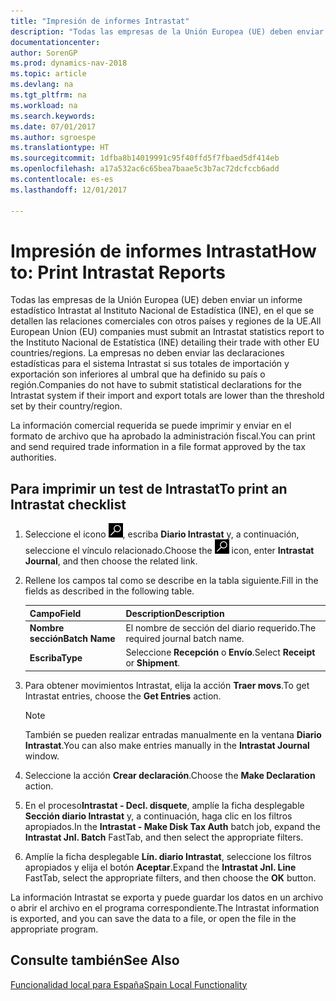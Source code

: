 ```yaml
---
title: "Impresión de informes Intrastat"
description: "Todas las empresas de la Unión Europea (UE) deben enviar un informe estadístico Intrastat al Instituto Nacional de Estadística (INE), en el que se detallen las relaciones comerciales con otros países y regiones de la UE."
documentationcenter: 
author: SorenGP
ms.prod: dynamics-nav-2018
ms.topic: article
ms.devlang: na
ms.tgt_pltfrm: na
ms.workload: na
ms.search.keywords: 
ms.date: 07/01/2017
ms.author: sgroespe
ms.translationtype: HT
ms.sourcegitcommit: 1dfba8b14019991c95f40ffd5f7fbaed5df414eb
ms.openlocfilehash: a17a532ac6c65bea7baae5c3b7ac72dcfccb6add
ms.contentlocale: es-es
ms.lasthandoff: 12/01/2017

---
```

# <a name="how-to-print-intrastat-reports"></a><span data-ttu-id="b0ca0-103">Impresión de informes Intrastat</span><span class="sxs-lookup"><span data-stu-id="b0ca0-103">How to: Print Intrastat Reports</span></span>
<span data-ttu-id="b0ca0-104">Todas las empresas de la Unión Europea (UE) deben enviar un informe estadístico Intrastat al Instituto Nacional de Estadística (INE), en el que se detallen las relaciones comerciales con otros países y regiones de la UE.</span><span class="sxs-lookup"><span data-stu-id="b0ca0-104">All European Union (EU) companies must submit an Intrastat statistics report to the Instituto Nacional de Estatística (INE) detailing their trade with other EU countries/regions.</span></span> <span data-ttu-id="b0ca0-105">La empresas no deben enviar las declaraciones estadísticas para el sistema Intrastat si sus totales de importación y exportación son inferiores al umbral que ha definido su país o región.</span><span class="sxs-lookup"><span data-stu-id="b0ca0-105">Companies do not have to submit statistical declarations for the Intrastat system if their import and export totals are lower than the threshold set by their country/region.</span></span>  

<span data-ttu-id="b0ca0-106">La información comercial requerida se puede imprimir y enviar en el formato de archivo que ha aprobado la administración fiscal.</span><span class="sxs-lookup"><span data-stu-id="b0ca0-106">You can print and send required trade information in a file format approved by the tax authorities.</span></span>  

## <a name="to-print-an-intrastat-checklist"></a><span data-ttu-id="b0ca0-107">Para imprimir un test de Intrastat</span><span class="sxs-lookup"><span data-stu-id="b0ca0-107">To print an Intrastat checklist</span></span>  

1.  <span data-ttu-id="b0ca0-108">Seleccione el icono ![Buscar página o informe](../../media/ui-search/search_small.png "icono Buscar página o informe"), escriba **Diario Intrastat** y, a continuación, seleccione el vínculo relacionado.</span><span class="sxs-lookup"><span data-stu-id="b0ca0-108">Choose the ![Search for Page or Report](../../media/ui-search/search_small.png "Search for Page or Report icon") icon, enter **Intrastat Journal**, and then choose the related link.</span></span>  
2.  <span data-ttu-id="b0ca0-109">Rellene los campos tal como se describe en la tabla siguiente.</span><span class="sxs-lookup"><span data-stu-id="b0ca0-109">Fill in the fields as described in the following table.</span></span>  

    |<span data-ttu-id="b0ca0-110">Campo</span><span class="sxs-lookup"><span data-stu-id="b0ca0-110">Field</span></span>|<span data-ttu-id="b0ca0-111">Description</span><span class="sxs-lookup"><span data-stu-id="b0ca0-111">Description</span></span>|  
    |------------------------------------|---------------------------------------|  
    |<span data-ttu-id="b0ca0-112">**Nombre sección**</span><span class="sxs-lookup"><span data-stu-id="b0ca0-112">**Batch Name**</span></span>|<span data-ttu-id="b0ca0-113">El nombre de sección del diario requerido.</span><span class="sxs-lookup"><span data-stu-id="b0ca0-113">The required journal batch name.</span></span>|  
    |<span data-ttu-id="b0ca0-114">**Escriba**</span><span class="sxs-lookup"><span data-stu-id="b0ca0-114">**Type**</span></span>|<span data-ttu-id="b0ca0-115">Seleccione **Recepción** o **Envío**.</span><span class="sxs-lookup"><span data-stu-id="b0ca0-115">Select **Receipt** or **Shipment**.</span></span>|  

3.  <span data-ttu-id="b0ca0-116">Para obtener movimientos Intrastat, elija la acción **Traer movs**.</span><span class="sxs-lookup"><span data-stu-id="b0ca0-116">To get Intrastat entries, choose the **Get Entries** action.</span></span>  

    > [!NOTE]  
    >  <span data-ttu-id="b0ca0-117">También se pueden realizar entradas manualmente en la ventana **Diario Intrastat**.</span><span class="sxs-lookup"><span data-stu-id="b0ca0-117">You can also make entries manually in the **Intrastat Journal** window.</span></span>  

4.  <span data-ttu-id="b0ca0-118">Seleccione la acción **Crear declaración**.</span><span class="sxs-lookup"><span data-stu-id="b0ca0-118">Choose the **Make Declaration** action.</span></span>  
5.  <span data-ttu-id="b0ca0-119">En el proceso**Intrastat - Decl. disquete**, amplíe la ficha desplegable **Sección diario Intrastat** y, a continuación, haga clic en los filtros apropiados.</span><span class="sxs-lookup"><span data-stu-id="b0ca0-119">In the **Intrastat - Make Disk Tax Auth** batch job, expand the **Intrastat Jnl. Batch** FastTab, and then select the appropriate filters.</span></span>  
6.  <span data-ttu-id="b0ca0-120">Amplíe la ficha desplegable **Lín. diario Intrastat**, seleccione los filtros apropiados y elija el botón **Aceptar**.</span><span class="sxs-lookup"><span data-stu-id="b0ca0-120">Expand the **Intrastat Jnl. Line** FastTab, select the appropriate filters, and then choose the **OK** button.</span></span>  

<span data-ttu-id="b0ca0-121">La información Intrastat se exporta y puede guardar los datos en un archivo o abrir el archivo en el programa correspondiente.</span><span class="sxs-lookup"><span data-stu-id="b0ca0-121">The Intrastat information is exported, and you can save the data to a file, or open the file in the appropriate program.</span></span>  

## <a name="see-also"></a><span data-ttu-id="b0ca0-122">Consulte también</span><span class="sxs-lookup"><span data-stu-id="b0ca0-122">See Also</span></span>  
[<span data-ttu-id="b0ca0-123">Funcionalidad local para España</span><span class="sxs-lookup"><span data-stu-id="b0ca0-123">Spain Local Functionality</span></span>](spain-local-functionality.md)

